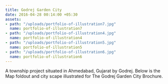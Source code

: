 ```yaml
---
title: Godrej Garden City
date: 2016-04-28 00:14:00 +05:30
assets:
- path: "/uploads/portfolio-of-illustration7.jpg"
  name: portfolio-of-illustration7
- path: "/uploads/portfolio-of-illustration4.jpg"
  name: portfolio-of-illustration4
- path: "/uploads/portfolio-of-illustration5.jpg"
  name: portfolio-of-illustration5
- path: "/uploads/portfolio-of-illustration6.jpg"
  name: portfolio-of-illustration6
---
```


A township project situated in Ahmedabad, Gujarat by Godrej. Below is the Map foldout and city scape illustrated for The Godrej Garden City Brochure.
